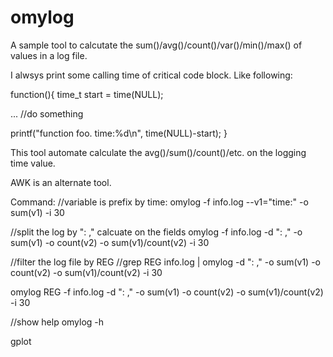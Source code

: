 # omylog
A sample tool to calcutate the sum()/avg()/count()/var()/min()/max() of values in a log file.


I alwsys print some calling time of critical code block. Like following:


function(){
  time_t start = time(NULL);
  
  
  ...
  //do something
  
  
  printf("function foo. time:%d\n", time(NULL)-start);
}


This tool automate calculate the avg()/sum()/count()/etc. on the logging time value.


AWK is an alternate tool.


Command:
//variable is prefix by time:
omylog -f info.log --v1="time:" -o sum(v1) -i 30

//split the log by ": ," calcuate on the fields
omylog -f info.log -d ": ," -o sum(v1) -o count(v2) -o sum(v1)/count(v2) -i 30

//filter the log file by REG
//grep REG info.log | omylog -d ": ," -o sum(v1) -o count(v2) -o sum(v1)/count(v2) -i 30 

omylog REG -f info.log -d ": ," -o sum(v1) -o count(v2) -o sum(v1)/count(v2) -i 30


//show help
omylog -h


gplot 
